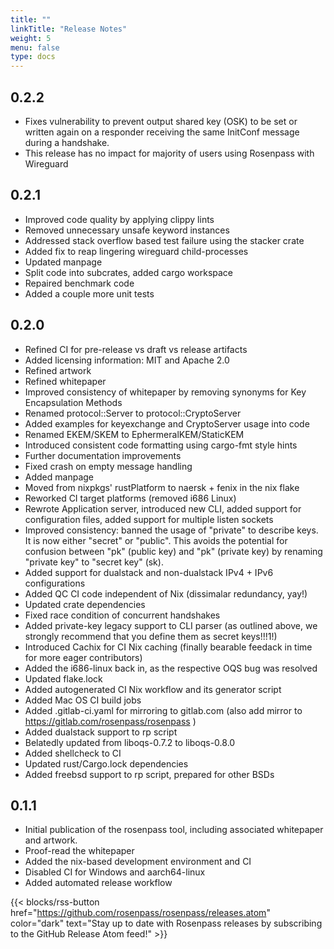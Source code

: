 ```yaml
---
title: ""
linkTitle: "Release Notes"
weight: 5
menu: false
type: docs
---
```


## 0.2.2
- Fixes vulnerability to prevent output shared key (OSK) to be set or written again on a responder receiving the same InitConf message during a handshake.
- This release has no impact for majority of users using Rosenpass with Wireguard


## 0.2.1

- Improved code quality by applying clippy lints
- Removed unnecessary unsafe keyword instances
- Addressed stack overflow based test failure using the stacker crate
- Added fix to reap lingering wireguard child-processes
- Updated manpage
- Split code into subcrates, added cargo workspace
- Repaired benchmark code
- Added a couple more unit tests


## 0.2.0

- Refined CI for pre-release vs draft vs release artifacts
- Added licensing information: MIT and Apache 2.0
- Refined artwork
- Refined whitepaper
- Improved consistency of whitepaper by removing synonyms for Key Encapsulation Methods
- Renamed protocol::Server to protocol::CryptoServer
- Added examples for keyexchange and CryptoServer usage into code
- Renamed EKEM/SKEM to EphermeralKEM/StaticKEM
- Introduced consistent code formatting using cargo-fmt style hints
- Further documentation improvements
- Fixed crash on empty message handling
- Added manpage
- Moved from nixpkgs' rustPlatform to naersk + fenix in the nix flake
- Reworked CI target platforms (removed i686 Linux)
- Rewrote Application server, introduced new CLI, added support for configuration files, added support for multiple listen sockets
- Improved consistency: banned the usage of "private" to describe keys. It is now either "secret" or "public". This avoids the potential for confusion between "pk" (public key) and "pk" (private key) by renaming "private key" to "secret key" (sk).
- Added support for dualstack and non-dualstack IPv4 + IPv6 configurations
- Added QC CI code independent of Nix (dissimalar redundancy, yay!)
- Updated crate dependencies
- Fixed race condition of concurrent handshakes
- Added private-key legacy support to CLI parser (as outlined above, we strongly recommend that you define them as secret keys!!!1!)
- Introduced Cachix for CI Nix caching (finally bearable feedack in time for more eager contributors)
- Added the i686-linux back in, as the respective OQS bug was resolved
- Updated flake.lock
- Added autogenerated CI Nix workflow and its generator script
- Added Mac OS CI build jobs
- Added .gitlab-ci.yaml for mirroring to gitlab.com (also add mirror to https://gitlab.com/rosenpass/rosenpass )
- Added dualstack support to rp script
- Belatedly updated from liboqs-0.7.2 to liboqs-0.8.0
- Added shellcheck to CI
- Updated rust/Cargo.lock dependencies
- Added freebsd support to rp script, prepared for other BSDs

## 0.1.1

- Initial publication of the rosenpass tool, including associated whitepaper and artwork.
- Proof-read the whitepaper
- Added the nix-based development environment and CI
- Disabled CI for Windows and aarch64-linux
- Added automated release workflow

{{< blocks/rss-button href="https://github.com/rosenpass/rosenpass/releases.atom" color="dark" text="Stay up to date with Rosenpass releases by subscribing to the GitHub Release Atom feed!" >}}